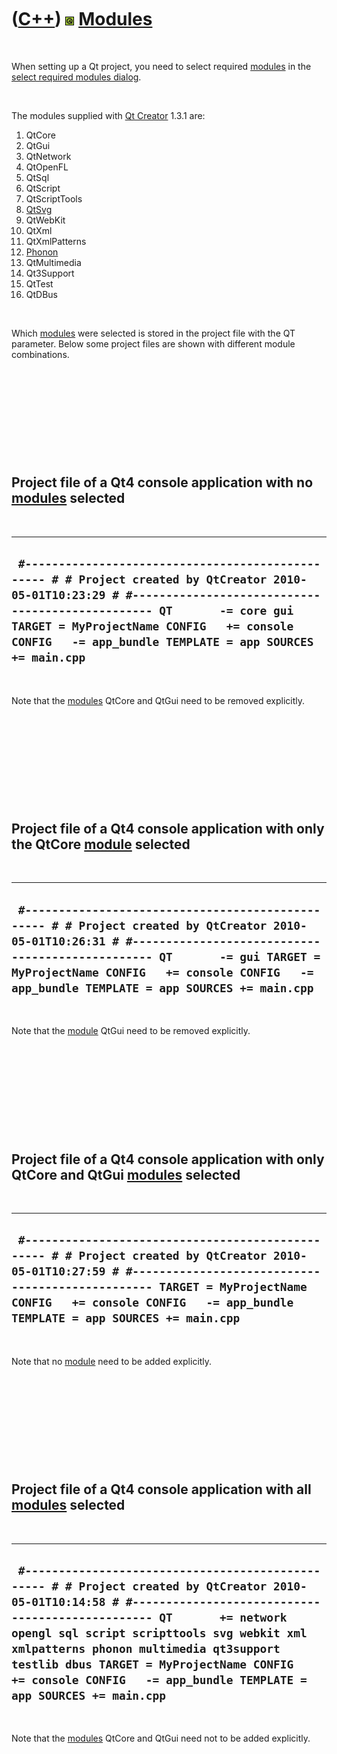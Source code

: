 



 

 

 

 

 

([C++](Cpp.htm)) ![Qt](PicQt.png) [Modules](CppQtModule.htm)
============================================================

 

When setting up a Qt project, you need to select required
[modules](CppQtModule.htm) in the [select required modules
dialog](CppQtCreatorSelectRequiredModules.png).

 

The modules supplied with [Qt Creator](CppQtCreator.htm) 1.3.1 are:

1.  QtCore
2.  QtGui
3.  QtNetwork
4.  QtOpenFL
5.  QtSql
6.  QtScript
7.  QtScriptTools
8.  [QtSvg](CppQtSvg.htm)
9.  QtWebKit
10. QtXml
11. QtXmlPatterns
12. [Phonon](CppPhonon.htm)
13. QtMultimedia
14. Qt3Support
15. QtTest
16. QtDBus

 

Which [modules](CppQtModule.htm) were selected is stored in the project
file with the QT parameter. Below some project files are shown with
different module combinations.

 

 

 

 

 

Project file of a Qt4 console application with no [modules](CppQtModule.htm) selected
-------------------------------------------------------------------------------------

 

  -------------------------------------------------------------------------------------------------------------------------------------------------------------------------------------------------------------------------------------------------------------------------------------------
  ` #------------------------------------------------- # # Project created by QtCreator 2010-05-01T10:23:29 # #------------------------------------------------- QT       -= core gui TARGET = MyProjectName CONFIG   += console CONFIG   -= app_bundle TEMPLATE = app SOURCES += main.cpp`
  -------------------------------------------------------------------------------------------------------------------------------------------------------------------------------------------------------------------------------------------------------------------------------------------

 

Note that the [modules](CppQtModule.htm) QtCore and QtGui need to be
removed explicitly.

 

 

 

 

 

Project file of a Qt4 console application with only the QtCore [module](CppQtModule.htm) selected
-------------------------------------------------------------------------------------------------

 

  --------------------------------------------------------------------------------------------------------------------------------------------------------------------------------------------------------------------------------------------------------------------------------------
  ` #------------------------------------------------- # # Project created by QtCreator 2010-05-01T10:26:31 # #------------------------------------------------- QT       -= gui TARGET = MyProjectName CONFIG   += console CONFIG   -= app_bundle TEMPLATE = app SOURCES += main.cpp`
  --------------------------------------------------------------------------------------------------------------------------------------------------------------------------------------------------------------------------------------------------------------------------------------

 

Note that the [module](CppQtModule.htm) QtGui need to be removed
explicitly.

 

 

 

 

 

Project file of a Qt4 console application with only QtCore and QtGui [modules](CppQtModule.htm) selected
--------------------------------------------------------------------------------------------------------

 

  ----------------------------------------------------------------------------------------------------------------------------------------------------------------------------------------------------------------------------------------------------------------------
  ` #------------------------------------------------- # # Project created by QtCreator 2010-05-01T10:27:59 # #------------------------------------------------- TARGET = MyProjectName CONFIG   += console CONFIG   -= app_bundle TEMPLATE = app SOURCES += main.cpp`
  ----------------------------------------------------------------------------------------------------------------------------------------------------------------------------------------------------------------------------------------------------------------------

 

Note that no [module](CppQtModule.htm) need to be added explicitly.

 

 

 

 

 

Project file of a Qt4 console application with all [modules](CppQtModule.htm) selected
--------------------------------------------------------------------------------------

 

  ---------------------------------------------------------------------------------------------------------------------------------------------------------------------------------------------------------------------------------------------------------------------------------------------------------------------------------------------------------------------------------------------
  ` #------------------------------------------------- # # Project created by QtCreator 2010-05-01T10:14:58 # #------------------------------------------------- QT       += network opengl sql script scripttools svg webkit xml xmlpatterns phonon multimedia qt3support testlib dbus TARGET = MyProjectName CONFIG   += console CONFIG   -= app_bundle TEMPLATE = app SOURCES += main.cpp`
  ---------------------------------------------------------------------------------------------------------------------------------------------------------------------------------------------------------------------------------------------------------------------------------------------------------------------------------------------------------------------------------------------

 

Note that the [modules](CppQtModule.htm) QtCore and QtGui need not to be
added explicitly.

 

 

 

 

 





 



